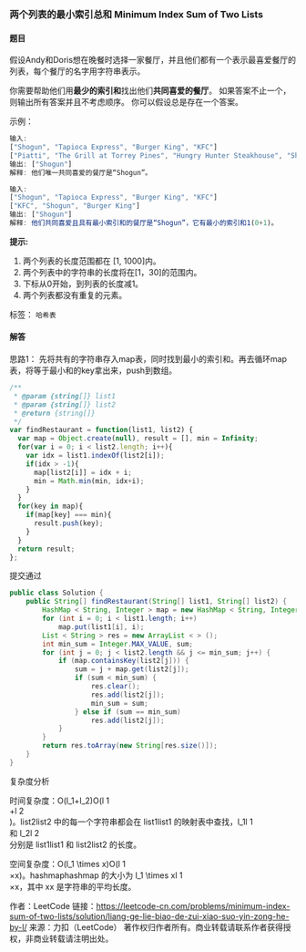 ### 两个列表的最小索引总和 Minimum Index Sum of Two Lists 

#### 题目

假设Andy和Doris想在晚餐时选择一家餐厅，并且他们都有一个表示最喜爱餐厅的列表，每个餐厅的名字用字符串表示。

你需要帮助他们用**最少的索引和**找出他们**共同喜爱的餐厅**。 如果答案不止一个，则输出所有答案并且不考虑顺序。 你可以假设总是存在一个答案。

示例：

```javascript
输入:
["Shogun", "Tapioca Express", "Burger King", "KFC"]
["Piatti", "The Grill at Torrey Pines", "Hungry Hunter Steakhouse", "Shogun"]
输出: ["Shogun"]
解释: 他们唯一共同喜爱的餐厅是“Shogun”。

输入:
["Shogun", "Tapioca Express", "Burger King", "KFC"]
["KFC", "Shogun", "Burger King"]
输出: ["Shogun"]
解释: 他们共同喜爱且具有最小索引和的餐厅是“Shogun”，它有最小的索引和1(0+1)。
```

**提示:**

1. 两个列表的长度范围都在 [1, 1000]内。
2. 两个列表中的字符串的长度将在[1，30]的范围内。
3. 下标从0开始，到列表的长度减1。
4. 两个列表都没有重复的元素。

标签： `哈希表`

#### 解答

思路1： 先将共有的字符串存入map表，同时找到最小的索引和。再去循环map表，将等于最小和的key拿出来，push到数组。

```javascript
/**
 * @param {string[]} list1
 * @param {string[]} list2
 * @return {string[]}
 */
var findRestaurant = function(list1, list2) {
  var map = Object.create(null), result = [], min = Infinity;
  for(var i = 0; i < list2.length; i++){
    var idx = list1.indexOf(list2[i]);
    if(idx > -1){
      map[list2[i]] = idx + i;
      min = Math.min(min, idx+i);
    }
  }
  for(key in map){
    if(map[key] === min){
      result.push(key);
    }
  }
  return result;
};
```

提交通过

```java
public class Solution {
    public String[] findRestaurant(String[] list1, String[] list2) {
        HashMap < String, Integer > map = new HashMap < String, Integer > ();
        for (int i = 0; i < list1.length; i++)
            map.put(list1[i], i);
        List < String > res = new ArrayList < > ();
        int min_sum = Integer.MAX_VALUE, sum;
        for (int j = 0; j < list2.length && j <= min_sum; j++) {
            if (map.containsKey(list2[j])) {
                sum = j + map.get(list2[j]);
                if (sum < min_sum) {
                    res.clear();
                    res.add(list2[j]);
                    min_sum = sum;
                } else if (sum == min_sum)
                    res.add(list2[j]);
            }
        }
        return res.toArray(new String[res.size()]);
    }
}

```
复杂度分析

时间复杂度：O(l_1+l_2)O(l 
1
​	
 +l 
2
​	
 )。list2list2 中的每一个字符串都会在 list1list1 的映射表中查找，l_1l 
1
​	
  和 l_2l 
2
​	
  分别是 list1list1 和 list2list2 的长度。

空间复杂度：O(l_1 \times x)O(l 
1
​	
 ×x)。hashmaphashmap 的大小为 l_1 \times xl 
1
​	
 ×x，其中 xx 是字符串的平均长度。

作者：LeetCode
链接：https://leetcode-cn.com/problems/minimum-index-sum-of-two-lists/solution/liang-ge-lie-biao-de-zui-xiao-suo-yin-zong-he-by-l/
来源：力扣（LeetCode）
著作权归作者所有。商业转载请联系作者获得授权，非商业转载请注明出处。



